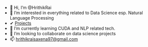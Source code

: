 - 👋 Hi, I’m @HrithikRai
- 👀 I’m interested in everything related to Data Science esp. Natural Language Processing
- ✔  [Projects](https://hrithikrai.github.io/Hrithik_Portfolio/)
- 🌱 I’m currently learning CUDA and NLP related tech.
- 💞️ I’m looking to collaborate on data science projects  
- 📫 hrithikraisaxena97@gmail.com

<!---
HrithikRai/HrithikRai is a ✨ special ✨ repository because its `README.md` (this file) appears on your GitHub profile.
You can click the Preview link to take a look at your changes.
--->
